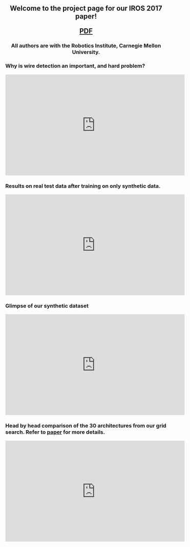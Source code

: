 <center>
 <h2>
   Welcome to the project page for our IROS 2017 paper! <br>

<a href="http://ri.cmu.edu/wp-content/uploads/2017/08/root.pdf">PDF</a>
 </h2>
 <h3>
  All authors are with the Robotics Institute, Carnegie Mellon University. 
 </h3>
</center>

### Why is wire detection an important, and hard problem?
<iframe width="560" height="315" src="https://www.youtube.com/embed/AwRc0Nn_UBQ" frameborder="0" allowfullscreen></iframe>

### Results on **real** test data after training on **only synthetic** data.   
<iframe width="560" height="315" src="https://www.youtube.com/embed/YlcEybmGbok" frameborder="0" allowfullscreen></iframe>

### Glimpse of our synthetic dataset
<iframe width="560" height="315" src="https://www.youtube.com/embed/z6sPz-WPCWQ" frameborder="0" allowfullscreen></iframe>

### Head by head comparison of the 30 architectures from our grid search. Refer to [paper](http://ri.cmu.edu/wp-content/uploads/2017/08/root.pdf) for more details. 
<iframe width="560" height="315" src="https://www.youtube.com/embed/TnUAibRkgiU" frameborder="0" allowfullscreen></iframe>


